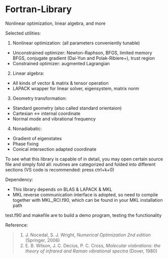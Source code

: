 # Fortran-Library
Nonlinear optimization, linear algebra, and more 

Selected utilities:
1. Nonlinear optimization: (all parameters conveniently tunable)
* Unconstrained optimizer:
Newton-Raphson, BFGS, limited memory BFGS, conjugate gradient (Dai-Yun and Polak-Ribiere+), trust region
* Constrained optimizer: augmented Lagrangian
2. Linear algebra:
* All kinds of vector & matrix & tensor operation
* LAPACK wrapper for linear solver, eigensystem, matrix norm
3. Geometry transformation:
* Standard geometry (also called standard orientaion)
* Cartesian <-> internal coordinate
* Normal mode and vibrational frequency
4. Nonadiabatic:
* Gradient of eigenstates
* Phase fixing
* Conical intersection adapted coordinate

To see what this library is capable of in detail, you may open certain source file and simply fold all: routines are categorized and folded into different sections (VS code is recommended: press ctrl+k+0)

Dependency:
* This library depends on BLAS & LAPACK & MKL
* MKL reverse communication interface is adopted, so need to compile together with MKL_RCI.f90, which can be found in your MKL installation path

test.f90 and makefile are to build a demo program, testing the functionality

Reference:
> 1. J. Nocedal, S. J. Wright, *Numerical Optimization 2nd edition* (Springer, 2006)
> 2. E. B. Wilson, J. C. Decius, P. C. Cross, *Molecular viobrations: the theory of infrared and Raman vibrational spectra* (Dover, 1980)